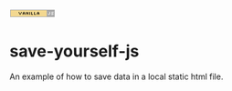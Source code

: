 ![VanillaJS](vanillajs.png)

# save-yourself-js
An example of how to save data in a local static html file.
